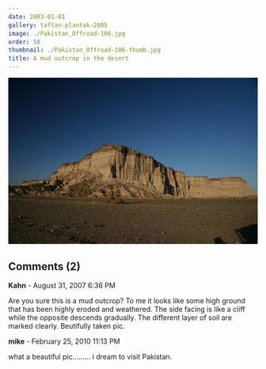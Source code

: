 ```yaml
---
date: 2003-01-01
gallery: taftan-plantak-2005
image: ./Pakistan_Offroad-106.jpg
order: 50
thumbnail: ./Pakistan_Offroad-106-thumb.jpg
title: A mud outcrop in the desert
---
```


![A mud outcrop in the desert](./Pakistan_Offroad-106.jpg)

<div id="comments">

## Comments (2)

<div id="comment">

**Kahn** - August 31, 2007  6:36 PM

Are you sure this is a mud outcrop? To me it looks like some high ground that has been highly eroded and weathered. The side facing is like a cliff while the opposite descends gradually. The different layer of soil are marked clearly. Beutifully taken pic.

</div>

<div id="comment">

**mike** - February 25, 2010 11:13 PM

what a beautiful pic......... i dream to visit Pakistan.

</div>

</div>